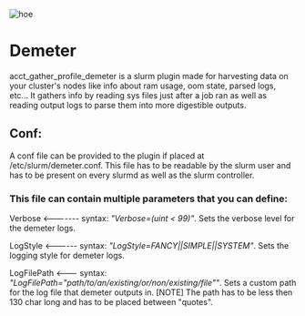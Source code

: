 ![hoe](https://user-images.githubusercontent.com/87118859/185426997-149c94e8-e33e-4621-b193-81594645686a.png)

# Demeter
acct_gather_profile_demeter is a slurm plugin made for harvesting data on your cluster's nodes like info about ram usage, oom state, parsed logs, etc...
It gathers info by reading sys files just after a job ran as well as reading output logs to parse them into more digestible outputs.

## Conf:
A conf file can be provided to the plugin if placed at /etc/slurm/demeter.conf. 
This file has to be readable by the slurm user and has to be present on every slurmd as well as the slurm controller.

### This file can contain multiple parameters that you can define:

Verbose <------- syntax: *"Verbose=(uint < 99)"*. Sets the verbose level for the demeter logs.

LogStyle <------ syntax: *"LogStyle=FANCY||SIMPLE||SYSTEM"*. Sets the logging style for demeter logs.

LogFilePath <--- syntax: *"LogFilePath="path/to/an/existing/or/non/existing/file""*. Sets a custom path for the log file that demeter outputs in. [NOTE] The path has to be less then 130 char long and has to be placed between "quotes".
